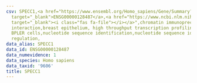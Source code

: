 ```yaml
---
csv: SPECC1,<a href="https://www.ensembl.org/Homo_sapiens/Gene/Summary?db=core;g=ENSG00000128487"
  target="_blank">ENSG00000128487</a>,<a href="https://www.ncbi.nlm.nih.gov/pubmed/22863008"
  target="_blank"><i class="fas fa-file"></i></a>",chromatin immunoprecipitation assay,direct
  interaction,breast epithelium, high throughput transcription profiling by microarray,
  BPLER cells,nucleotide sequence identification,nucleotide sequence identification,transcriptional
  regulation,
data_alias: SPECC1
data_id: ENSG00000128487
data_numevidence: 1
data_species: Homo sapiens
data_taxid: '9606'
title: SPECC1
---
```

